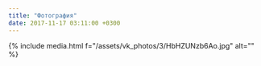 ```yaml
---
title: "Фотография"
date: 2017-11-17 03:11:00 +0300
---
```



{% include media.html f="/assets/vk_photos/3/HbHZUNzb6Ao.jpg" alt="" %}

